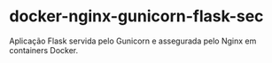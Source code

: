 # docker-nginx-gunicorn-flask-sec
Aplicação Flask servida pelo Gunicorn e assegurada pelo Nginx em containers Docker. 
